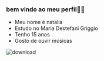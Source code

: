 ### bem vindo ao meu perfil🙏🏻

- Meu nome é natalia
- Estudo no Maria Destefani Griggio
- Tenho 15 anos
- Gosto de ouvir músicas


![download](https://github.com/nataliavidal1/nataliavidal1/assets/149423158/fdd44de8-754d-4ec9-a3d8-b0dac66afb33)
